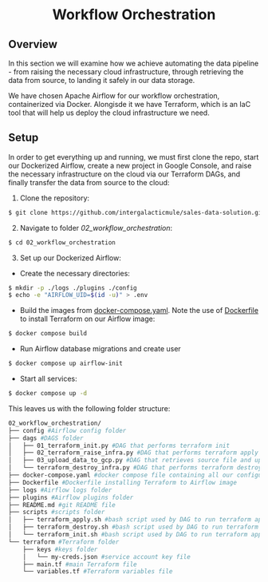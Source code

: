 # <div align="center">Workflow Orchestration</div>

## Overview

In this section we will examine how we achieve automating the data pipeline - from raising the necessary cloud infrastructure, through retrieving the data from source, to landing it safely in our data storage.

We have chosen Apache Airflow for our workflow orchestration, containerized via Docker. Alongisde it we have Terraform, which is an IaC tool that will help us deploy the cloud infrastructure we need.

## Setup

In order to get everything up and running, we must first clone the repo, start our Dockerized Airflow, create a new project in Google Console, and raise the necessary infrastructure on the cloud via our Terraform DAGs, and finally transfer the data from source to the cloud:

1. Clone the repository:

```bash
$ git clone https://github.com/intergalacticmule/sales-data-solution.git
```

2. Navigate to folder _02_workflow_orchestration_:

```bash
$ cd 02_workflow_orchestration
```

3. Set up our Dockerized Airflow:

- Create the necessary directories:

```bash
$ mkdir -p ./logs ./plugins ./config
$ echo -e "AIRFLOW_UID=$(id -u)" > .env
```

- Build the images from [docker-compose.yaml](./docker-compose.yaml). Note the use of [Dockerfile](./Dockerfile) to install Terraform on our Airflow image:

```bash
$ docker compose build
```

- Run Airflow database migrations and create user

```bash
$ docker compose up airflow-init
```

- Start all services:

```bash
$ docker compose up -d
```

This leaves us with the following folder structure:

```bash
02_workflow_orchestration/
├── config #Airflow config folder
├── dags #DAGS folder
│   ├── 01_terraform_init.py #DAG that performs terraform init
│   ├── 02_terraform_raise_infra.py #DAG that performs terraform apply
│   ├── 03_upload_data_to_gcp.py #DAG that retrieves source file and uploads it to GCP
│   └── terraform_destroy_infra.py #DAG that performs terraform destroy
├── docker-compose.yaml #docker compose file containing all our configured service images
├── Dockerfile #Dockerfile installing Terraform to Airflow image
├── logs #Airflow logs folder 
├── plugins #Airflow plugins folder
├── README.md #git README file
├── scripts #scripts folder
│   ├── terraform_apply.sh #bash script used by DAG to run terraform apply command
│   ├── terraform_destroy.sh #bash script used by DAG to run terraform apply command
│   └── terraform_init.sh #bash script used by DAG to run terraform apply command
└── terraform #Terraform folder
    ├── keys #keys folder
    │   └── my-creds.json #service account key file
    ├── main.tf #main Terraform file
    └── variables.tf #Terraform variables file
```